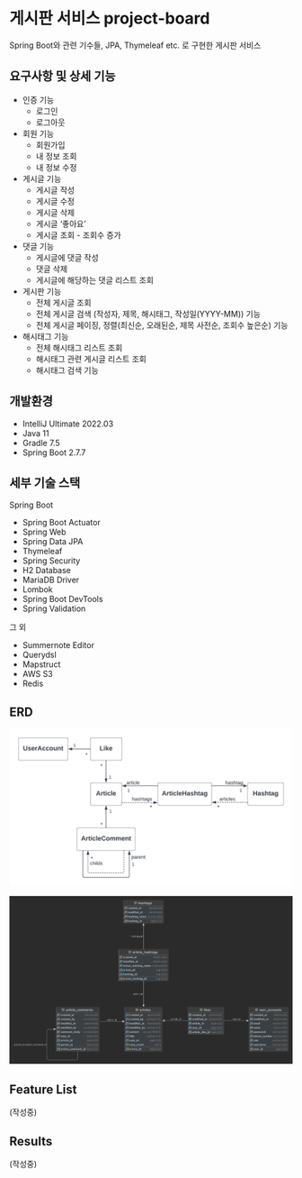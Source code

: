 # 게시판 서비스 project-board

Spring Boot와 관련 기수들, JPA, Thymeleaf etc. 로 구현한 게시판 서비스


## 요구사항 및 상세 기능 

- 인증 기능
    - 로그인
    - 로그아웃
- 회원 기능
    - 회원가입
    - 내 정보 조회
    - 내 정보 수정
- 게시글 기능
    - 게시글 작성
    - 게시글 수정
    - 게시글 삭제
    - 게시글 ‘좋아요’
    - 게시글 조회 - 조회수 증가
- 댓글 기능
    - 게시글에 댓글 작성
    - 댓글 삭제
    - 게시글에 해당하는 댓글 리스트 조회
- 게시판 기능
    - 전체 게시글 조회
    - 전체 게시글 검색 (작성자, 제목, 해시태그, 작성일(YYYY-MM)) 기능
    - 전체 게시글 페이징, 정렬(최신순, 오래된순, 제목 사전순, 조회수 높은순) 기능
- 해시태그 기능
    - 전체 해시태그 리스트 조회
    - 해시태그 관련 게시글 리스트 조회
    - 해시태그 검색 기능

## 개발환경

* IntelliJ Ultimate 2022.03
* Java 11
* Gradle 7.5
* Spring Boot 2.7.7

## 세부 기술 스택 

Spring Boot

* Spring Boot Actuator
* Spring Web
* Spring Data JPA
* Thymeleaf
* Spring Security
* H2 Database
* MariaDB Driver
* Lombok
* Spring Boot DevTools
* Spring Validation

그 외 

* Summernote Editor
* Querydsl
* Mapstruct
* AWS S3
* Redis

## ERD
![diagram_1](./project-board-entity-diagram.png)

![diagram_2](./project-board-erd.png)

## Feature List
(작성중)

## Results
(작성중)
